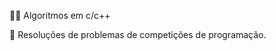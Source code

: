 :man_technologist:	Algoritmos em c/c++

:runner: Resoluções de problemas de competições de programação.
